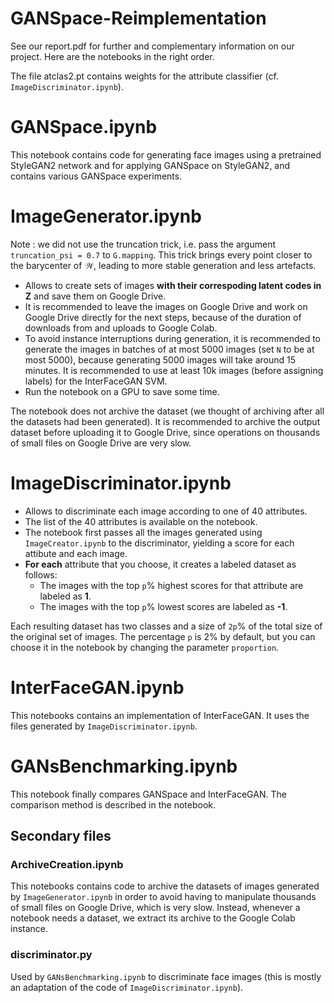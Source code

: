 # GANSpace-Reimplementation
See our report.pdf for further and complementary information on our project. 
Here are the notebooks in the right order.

The file atclas2.pt contains weights for the attribute classifier (cf. `ImageDiscriminator.ipynb`).

# GANSpace.ipynb
This notebook contains code for generating face images using a pretrained StyleGAN2 network and for applying GANSpace on StyleGAN2, and contains various GANSpace experiments.

# ImageGenerator.ipynb 
Note : we did not use the truncation trick, i.e. pass the argument `truncation_psi = 0.7` to `G.mapping`. This trick brings every point closer to the barycenter of $\mathcal{W}$, leading to more stable generation and less artefacts.
- Allows to create sets of images **with their correspoding latent codes in Z** and save them on Google Drive.
- It is recommended to leave the images on Google Drive and work on Google Drive directly for the next steps, because of the duration of downloads from and uploads to Google Colab.
- To avoid instance interruptions during generation, it is recommended to generate the images in batches of at most 5000 images (set `N` to be at most 5000), because generating 5000 images will take around 15 minutes. It is recommended to use at least 10k images (before assigning labels) for the InterFaceGAN SVM.
- Run the notebook on a GPU to save some time.

The notebook does not archive the dataset (we thought of archiving after all the datasets had been generated). It is recommended to archive the output dataset before uploading it to Google Drive, since operations on thousands of small files on Google Drive are very slow.
  
# ImageDiscriminator.ipynb
- Allows to discriminate each image according to one of 40 attributes.
- The list of the 40 attributes is available on the notebook.
- The notebook first passes all the images generated using `ImageCreator.ipynb` to the discriminator, yielding a score for each attibute and each image.
- **For each** attribute that you choose, it creates a labeled dataset as follows:
  - The images with the top `p`% highest scores for that attribute are labeled as **1**.
  - The images with the top `p`% lowest scores are labeled as **-1**.

Each resulting dataset has two classes and a size of `2p`% of the total size of the original set of images.
The percentage `p` is 2% by default, but you can choose it in the notebook by changing the parameter `proportion`.

# InterFaceGAN.ipynb
This notebooks contains an implementation of InterFaceGAN. It uses the files generated by `ImageDiscriminator.ipynb`.

# GANsBenchmarking.ipynb
This notebook finally compares GANSpace and InterFaceGAN. The comparison method is described in the notebook.

## Secondary files

### ArchiveCreation.ipynb
This notebooks contains code to archive the datasets of images generated by `ImageGenerator.ipynb` in order to avoid having to manipulate thousands of small files on Google Drive, which is very slow. Instead, whenever a notebook needs a dataset, we extract its archive to the Google Colab instance.

### discriminator.py
Used by `GANsBenchmarking.ipynb` to discriminate face images (this is mostly an adaptation of the code of `ImageDiscriminator.ipynb`).
